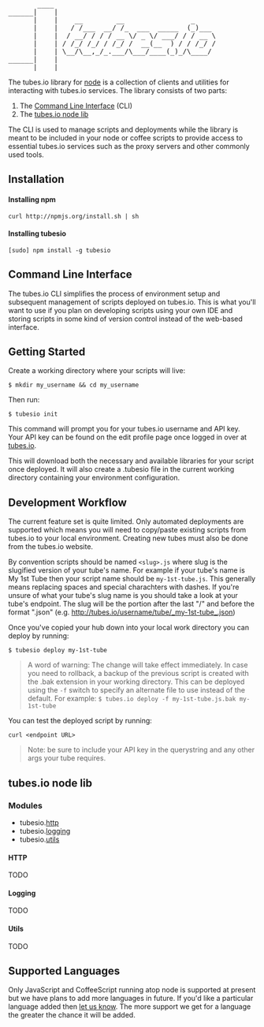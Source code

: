 <pre>
       ____   
______|    |  
      |    |    __        __                _        
      |    |   / /___  __/ /_  ___  _____  (_)___   
      |    |  / __/ / / / __ \/ _ \/ ___/ / / __ \  
      |    | / /_/ /_/ / /_/ /  __(__  ) / / /_/ /  
      |    | \__/\__,_/_.___/\___/____(_)_/\____/   
______|    |                                        
      |____|                                         
</pre>

The tubes.io library for [node](http://nodejs.org) is a collection of clients and utilities for 
interacting with tubes.io services. The library consists of two parts:

1. The [Command Line Interface](#command-line-interface) (CLI)
2. The [tubes.io node lib](#tubesio-node-lib)

The CLI is used to manage scripts and deployments while the library is meant to be included
in your node or coffee scripts to provide access to essential tubes.io services such as 
the proxy servers and other commonly used tools.

## Installation

#### Installing npm

`curl http://npmjs.org/install.sh | sh`

#### Installing tubesio 

`[sudo] npm install -g tubesio`


## Command Line Interface

The tubes.io CLI simplifies the process of environment setup and 
subsequent management of scripts deployed on tubes.io. This is 
what you'll want to use if you plan on developing scripts using
your own IDE and storing scripts in some kind of version control
instead of the web-based interface.

## Getting Started

Create a working directory where your scripts will live:

`$ mkdir my_username && cd my_username`

Then run:

`$ tubesio init`

This command will prompt you for your tubes.io username and API
key. Your API key can be found on the edit profile page once
logged in over at [tubes.io](tubes.io).

This will download both the necessary and available libraries
for your script once deployed. It will also create a .tubesio
file in the current working directory containing your environment
configuration.

## Development Workflow

The current feature set is quite limited. Only automated 
deployments are supported which means you will need to copy/paste
existing scripts from tubes.io to your local environment. Creating
new tubes must also be done from the tubes.io website.

By convention scripts should be named `<slug>.js` where slug
is the slugified version of your tube's name. For example if your
tube's name is My 1st Tube then your script name should be
`my-1st-tube.js`. This generally means replacing spaces and
special charachters with dashes. If you're unsure of what your
tube's slug name is you should take a look at your tube's endpoint. 
The slug will be the portion after the last "/" and before the format
".json" (e.g. http://tubes.io/username/tube/_my-1st-tube_.json)

Once you've copied your hub down into your local work directory
you can deploy by running:

`$ tubesio deploy my-1st-tube`

> A word of warning: The change will take effect immediately. In
> case you need to rollback, a backup of the previous script is 
> created with the .bak extension in your working directory. This
> can be deployed using the `-f` switch to specify an alternate
> file to use instead of the default. For example:
>    `$ tubes.io deploy -f my-1st-tube.js.bak my-1st-tube`

You can test the deployed script by running:

`curl <endpoint URL>`

> Note: be sure to include your API key in the querystring and any other args your tube requires.

## tubes.io node lib

### Modules

* tubesio.[http](#http)
* tubesio.[logging](#logging)
* tubesio.[utils](#utils)

#### HTTP 

TODO

#### Logging

TODO

#### Utils

TODO

## Supported Languages

Only JavaScript and CoffeeScript running atop node is supported at present but we have 
plans to add more languages in future. If you'd like a particular language added then
[let us know](mailto:ideas@tubes.io). The more support we get for a language the greater 
the chance it will be added.


